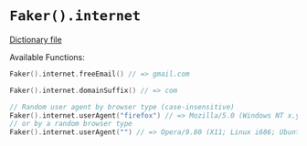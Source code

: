 # `Faker().internet`

[Dictionary file](../src/main/resources/locales/en/internet.yml)

Available Functions:  
```kotlin
Faker().internet.freeEmail() // => gmail.com

Faker().internet.domainSuffix() // => com

// Random user agent by browser type (case-insensitive)
Faker().internet.userAgent("firefox") // => Mozilla/5.0 (Windows NT x.y; Win64; x64; rv:10.0) Gecko/20100101 Firefox/10.0
// or by a random browser type
Faker().internet.userAgent("") // => Opera/9.80 (X11; Linux i686; Ubuntu/14.10) Presto/2.12.388 Version/12.16
```
